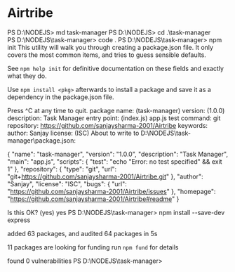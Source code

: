 # Airtribe
PS D:\NODEJS> md task-manager
PS D:\NODEJS> cd .\task-manager\
PS D:\NODEJS\task-manager> code . 
PS D:\NODEJS\task-manager> npm init
This utility will walk you through creating a package.json file.
It only covers the most common items, and tries to guess sensible defaults.

See `npm help init` for definitive documentation on these fields
and exactly what they do.

Use `npm install <pkg>` afterwards to install a package and
save it as a dependency in the package.json file.

Press ^C at any time to quit.
package name: (task-manager)
version: (1.0.0)
description: Task Manager
entry point: (index.js) app.js
test command:
git repository: https://github.com/sanjaysharma-2001/Airtribe
keywords:
author: Sanjay
license: (ISC)
About to write to D:\NODEJS\task-manager\package.json:

{
  "name": "task-manager",
  "version": "1.0.0",
  "description": "Task Manager",
  "main": "app.js",
  "scripts": {
    "test": "echo \"Error: no test specified\" && exit 1"
  },
  "repository": {
    "type": "git",
    "url": "git+https://github.com/sanjaysharma-2001/Airtribe.git"
  },
  "author": "Sanjay",
  "license": "ISC",
  "bugs": {
    "url": "https://github.com/sanjaysharma-2001/Airtribe/issues"
  },
  "homepage": "https://github.com/sanjaysharma-2001/Airtribe#readme"
}


Is this OK? (yes) yes
PS D:\NODEJS\task-manager> npm install --save-dev express

added 63 packages, and audited 64 packages in 5s

11 packages are looking for funding
  run `npm fund` for details

found 0 vulnerabilities
PS D:\NODEJS\task-manager>
